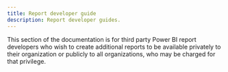 ```yaml
---
title: Report developer guide
description: Report developer guides.
---
```


This section of the documentation is for third party Power BI report developers who wish to create additional reports to be available privately to their organization or publicly to all organizations, who may be charged for that privilege.

